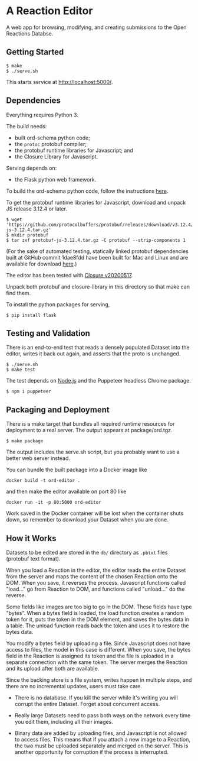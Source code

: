 # A Reaction Editor

A web app for browsing, modifying, and creating submissions to the
Open Reactions Databse.

## Getting Started

```
$ make
$ ./serve.sh
```

This starts service at [http://localhost:5000/](http://localhost:5000/).

## Dependencies

Everything requires Python 3.

The build needs:
* built ord-schema python code;
* the `protoc` protobuf compiler;
* the protobuf runtime libraries for Javascript; and
* the Closure Library for Javascript.

Serving depends on:
* the Flask python web framework.

To build the ord-schema python code, follow the instructions [here](https://github.com/Open-Reaction-Database/ord-schema/blob/main/README.md).

To get the protobuf runtime libraries for Javascript, download and unpack JS release 3.12.4 or later.

```
$ wget 'https://github.com/protocolbuffers/protobuf/releases/download/v3.12.4/protobuf-js-3.12.4.tar.gz'
$ mkdir protobuf
$ tar zxf protobuf-js-3.12.4.tar.gz -C protobuf --strip-components 1
````

(For the sake of automated testing, statically linked protobuf
dependencies built at GitHub commit 1dae8fdd have been built for Mac and Linux
and are available for download [here](https://storage.googleapis.com/ord-editor-test/editor_test_protobuf_1dae8fdd.tar).)

The editor has been tested with [Closure
v20200517](https://github.com/google/closure-library/releases/).

Unpack both protobuf and closure-library in this directory so that make can
find them.

To install the python packages for serving,

```
$ pip install flask
```

## Testing and Validation

There is an end-to-end test that reads a densely populated Dataset into the
editor, writes it back out again, and asserts that the proto is unchanged.

```
$ ./serve.sh
$ make test
```

The test depends on [Node.js](https://nodejs.org/en/download/) and the
Puppeteer headless Chrome package.

```
$ npm i puppeteer
```

## Packaging and Deployment

There is a make target that bundles all required runtime resources for
deployment to a real server. The output appears at package/ord.tgz.

```
$ make package
```

The output includes the serve.sh script, but you probably want to use a better
web server instead.

You can bundle the built package into a Docker image like

```
docker build -t ord-editor .
```

and then make the editor available on port 80 like

```
docker run -it -p 80:5000 ord-editor
```

Work saved in the Docker container will be lost when the container shuts down,
so remember to download your Dataset when you are done.

## How it Works

Datasets to be edited are stored in the `db/` directory as `.pbtxt` files (protobuf
text format).

When you load a Reaction in the editor, the editor reads the entire Dataset
from the server and maps the content of the chosen Reaction onto the DOM. When
you save, it reverses the process. Javascript functions called "load..." go
from Reaction to DOM, and functions called "unload..." do the reverse.

Some fields like images are too big to go in the DOM. These fields have type
"bytes". When a bytes field is loaded, the load function creates a random token
for it, puts the token in the DOM element, and saves the bytes data in a table.
The unload function reads back the token and uses it to restore the bytes data.

You modify a bytes field by uploading a file. Since Javascript does not have
access to files, the model in this case is different. When you save, the bytes
field in the Reaction is assigned its token and the file is uploaded in a
separate connection with the same token. The server merges the Reaction and its
upload after both are available.

Since the backing store is a file system, writes happen in multiple steps, and
there are no incremental updates, users must take care.

* There is no database. If you kill the server while it's writing you will corrupt the entire Dataset. Forget about concurrent access.

* Really large Datasets need to pass both ways on the network every time you edit them, including all their images.

* Binary data are added by uploading files, and Javascript is not allowed to access files. This means that if you attach a new image to a Reaction, the two must be uploaded separately and merged on the server. This is another opportunity for corruption if the process is interrupted.
